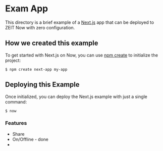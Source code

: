 # Exam App

This directory is a brief example of a [Next.js](https://nextjs.org) app that can be deployed to ZEIT Now with zero configuration.

## How we created this example

To get started with Next.js on Now, you can use [npm create](https://www.npmjs.com/package/create-next-app) to initialize the project:

```shell
$ npm create next-app my-app
```

## Deploying this Example

Once initialized, you can deploy the Next.js example with just a single command:

```shell
$ now
```

### Features
- Share
- On/Offline - done
- 
